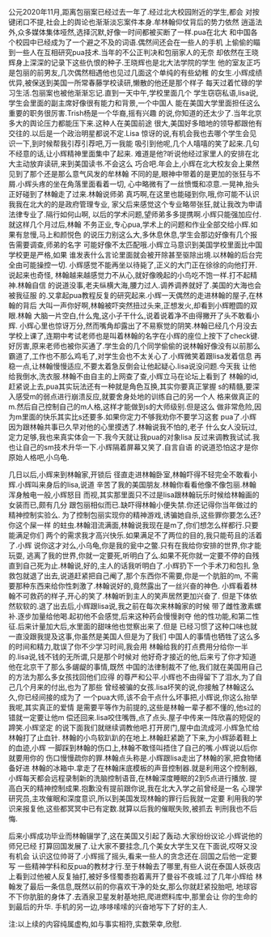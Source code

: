 
公元2020年11月,距离包丽案已经过去一年了.经过北大校园附近的学生,都会
对按键闭口不提,社会上的舆论也渐渐淡忘案件本身.牟林翰仰仗背后的势力依然
逍遥法外,众多媒体集体哑然,选择沉默,好像一时间都被买断了一样.pua在北大
和中国各个校园中已经成为了一个避之不及的词语.偶然间还会在一些人的手机
上偷偷的瞄到一些人在互相研究pua技术.当年的不公正判决和包丽家人的无奈
却依然在王晓辉身上深深的记录下这些仇恨的种子.王晓辉也是北大法学院的学生
他的室友正巧是包丽的前男友,几次偶然相遇他也见过几面这个单纯的有些幼稚
的女生.小辉成绩优异,被保送到美国一所常春藤学校读研,懒散的他还是那个样子
每天过着忙碌的学习生活.包丽案也被他渐渐忘记.直到一天中午,学校里面几个
学生窃窃私语,lisa说,学生会里面的副主席好像很有能力和背景,一个中国人
能在美国大学里面担任这么重要的职务很厉害.Trish杨是一个华裔,摇有兴趣
的说,你知道的还太少了.当年北京多大的舆论压力都能压下来.这种人在美国前途
很大,美国好多暗地的领导都跟他有交往的.以后是一个政治明星都说不定.Lisa
惊讶的说,有机会我也去哪个学生会见识一下,到时候帮我引荐引荐吧,万一我能
吸引到他呢,几个人嘻嘻的笑了起来.几句不经意的话,让小辉精神里面集中了起来.
难道是他?听说他经过家里人的安排在北大主动放弃读研,来到美国读书.不会这么
巧合吧.年会上,小辉在北大校友会上果然见到了那个还是那么意气风发的牟林翰
不同的是,眼神中带着的是更加的张狂与不屑.小辉头疼的坐在角落里面看着一切,
心中略微有了一丝愤慨和凉意.一晃神,抬头正好碰到了林翰走了过来.林翰说师弟
真巧啊,在这里也能碰到你,哦,你可能不认识我我在北大的的是政府管理专业,
家父后来感觉这个专业略带张狂,就让我改为申请法律专业了.隔行如何山啊,
以后的学术问题,望师弟多多提携啊.小辉只能强加应付.就这样几个月过后,林翰
不务正业,专心pua,学术上的问题和作业全部交给小辉.如果有怠慢,马上和颜悦色
的说压力别这么大,多休息休息,学生会那边好像有几个报告需要调查,师弟的名字
可能好像不太匹配哦.小辉立马意识到美国学校里面比中国学校更是严格,如果
谁发表什么言论里面就会被开除甚至驱除出境.以林翰的后台完全由可能操控一切.
小辉感觉不能再坐以待毙了,正义的大门正在徐徐的向他打开.说起来也奇怪,
林翰越来越感觉力不从心,就好像晚起的小鸟吃不饱一样.打不起精神.林翰自信
的说道没事,老夫纵横大海,腰力过人.调养调养就好了.美国的大海也会被我征服
的.又拿起pua教程反复的研究起来.小辉一天偶然的走进林翰的屋子,在林翰的背后
大叫一声你好啊,林翰被吓突然扭过头来,正想发火,却看到小辉瞪圆的双眼.林翰
大脑一片空白,什么鬼,这小子干什么,说着说着净不由得撇开了头不敢看小辉.
小辉心里也惊讶万分,然而嘴角却露出了不易察觉的阴笑.林翰已经几个月没去
学校上课了,连期中考试老师也是叫着林翰的名字在小辉的座位上按下了check键.
好厉害,原来老师也被你买通了.学生会的几个同学偷偷的说林翰好像没有以前那么
霸道了,工作也不那么鸡毛了,对学生会也不太关心了.小辉微笑着跟lisa发着信息
再稳一点,让林翰慢慢适应,不要太着急反倒会让他起疑心.lisa说没问题.今天我
让他给我倒水,洗衣服.林翰不由自主的上网查了查,小辉立马在论坛上看到了
林翰的id,赶紧说上去,pua其实玩法还有一种就是角色互换,其实你要真正掌握
s的精髓,要深入感受m的弱点进行崩溃反应,就要舍身处地的训练自己的另一个人
格来做真正的m.然后自己控制自己的m人格,这样才能做到s的大师级别.但是这么
做非常危险,因为m里面的快乐其实比s还要多.如果你定力不够我劝你不要学习这套
pua了.小辉因为跟林翰共事已久早对他的心里摸透了.林翰说我不怕的,老子
什么女人没玩过,定力足够,我也来真实体会一下.我今天就让我pua的对象lisa
反过来调教我试试.我也让自己的sm技术升华一下.小辉隔着屏幕又笑了.自言自语
的说道恐怕这才是你原始人格吧,小乌龟.




几日以后,小辉来到林翰家,开锁后
径直走进林翰卧室,林翰吓得不轻完全不敢看小辉.小辉叫来身后的lisa,说道
辛苦了我的美国朋友.林翰你看看他像不像包丽.林翰浑身触电一般,小辉怒目
而视,其实那里面只不过是lisa跟林翰玩乐时候给林翰画的女装而已,颇有几分
跟包丽相似而已.缺吓得林翰小便失禁.你还记得你当年做过的精神控制实验么.
为了控制包丽实现你的精神游戏,诱骗她自杀,这些罪你要怎么还?你这个屎一样
的蛀虫.林翰泪流满面,林翰说我现在是m了,你们想怎么样都行.只要能满足你们
两个的需求我才高兴快乐.如果满足不了两位的目的,我只能苟且的活着了.小辉
说你这才对么,小乌龟,你是我的瓮中之鳖.只有在我给你安排的世界,你才能玩耍,
逃离了我的世界,你就一定要死,听明白了么.如果不死你就一定要不停的自残
直到自己死为止.林翰说,好的,主人的话我听明白了.小辉扔下一个手术刀和包扎
急救包就退了出去,说道赶紧把自己阉了,那个东西你不需要,你是一个肮脏的m,
不需要那种东西来给你性刺激了.林翰说好的,竟然露出了一丝兴奋的神色.
小辉看着林翰不可救药的样子,开心的笑了.林翰听到主人的笑声居然更加兴奋了.
但是下体依然软软的.退了出去后,小辉跟lisa说,我之前在每次来林翰家的时候
带了雌性激素螺补.逐步加量给他喝.起初他不会感觉,后来这种药会慢慢剥夺
他的性功能,和第二性征.后来计量加大后,水里面的甜味他也觉察出来了.但是
已经习惯了这种口味也就一直没跟我提及这事,你虽然是美国人但是为了我们
中国人的事情也牺牲了这么多的时间和精力,耽误了你不少学习时间,我会用
林翰给我的打点费用分给你一半的.lisa说,钱不钱的无所谓,只是那个时候对
他好奇才接近的他,后来亏了你才知道他在北京干了那么多龌龊的事情,既然
中国的法律制裁不了他,我们就在美国用自己的方法为那么多女孩找回他们应得
的尊严和公平.小辉也不由得留下了泪水,为了自己几个月来的付出,也为了那些
曾经被骗的女孩.lisa坏笑的说,你接触了林翰这么久,你已经间接的成为了
一个pua大师,该不会干点什么坏事把,小辉说,你这么抬举我呢,其实真正的爱情
是需要平等作为前提的,这些是林翰一辈子都不懂的,他s过的错就一定要让他m
偿还回来.lisa咬住嘴唇,点了点头.屋子中传来一阵欣喜的短促的蹄笑.小辉坚定
的说下面我们就继续调教他吧.打开房门,屋中血流成河.小辉急忙给林翰打了止血针.
林翰的小鸟软趴趴的在地上.林翰赶紧跪了下来,为小辉舔着鞋上的血迹,小辉
一脚踩到林翰的伤口上,林翰不敢怪叫捂住了自己的嘴.小辉说以后你就要用你的
伤口慢慢疏你的罪.林翰点头称是.小辉跟lisa走出了林翰的家,把食物储备好进
林翰的冰箱中.拿走了在林翰床底模板的声音控制器.就是利用这个控制器,
小辉每天都会远程录制新的洗脑控制语音,在林翰深度睡眠的2到5点进行播放.
提高白天的精神控制成果.抱歉没有提前跟你说,我在北大入学之前曾经是一名
心理学研究员,主攻催眠和深度意识,所以到美国发现林翰的罪行后我就一定要
利用我的学识来报复他,这些都冥冥中已有定数.就算以后我的催眠失败,被抓去
判刑我也不后悔.



后来小辉成功毕业而林翰辍学了,这在美国又引起了轰动.大家纷纷议论.小辉说他的师兄已经
打算回国发展了.让大家不要挂念,几个美女大学生又在下面说,哎呀又没有机会
认识这位帅哥了.小辉摇了摇头,看来一些人的贪念还在.回国之后他一定要写
一些精神学科和反pua的教材才行.至于林翰去了哪里,有些人说在泰国人妖夜店
上看到过他被人反复抽打,被好多怪蜀黍抱着离开了曼谷不夜城.过了几年小辉给
林翰发了最后一条信息,既然以前的你喜欢干净的处女,那么你就赶紧投胎吧,
地球容不下你肮脏的身体了.去酒泉卫星发射基地把,爬进燃料库中,那里会让
你的生命的到最后的升华.
手机的另一边,哆哆嗦嗦的兴奋地写下了好的主人.





注:以上续的内容纯属虚构,如与事实相符,实数荣幸,欣慰.















